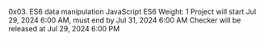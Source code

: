 0x03. ES6 data manipulation
JavaScript
ES6
 Weight: 1
  Project will start Jul 29, 2024 6:00 AM, must end by Jul 31, 2024 6:00 AM
   Checker will be released at Jul 29, 2024 6:00 PM
